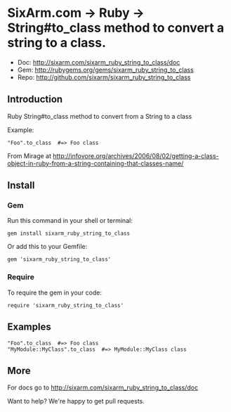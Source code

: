 # SixArm.com → Ruby → <br> String#to_class method to convert a string to a class.

* Doc: <http://sixarm.com/sixarm_ruby_string_to_class/doc>
* Gem: <http://rubygems.org/gems/sixarm_ruby_string_to_class>
* Repo: <http://github.com/sixarm/sixarm_ruby_string_to_class>
<!--HEADER-SHUT-->


## Introduction

Ruby String#to_class method to convert from a String to a class

Example:

    "Foo".to_class  #=> Foo class

From Mirage at http://infovore.org/archives/2006/08/02/getting-a-class-object-in-ruby-from-a-string-containing-that-classes-name/


<!--INSTALL-OPEN-->

## Install

### Gem

Run this command in your shell or terminal:

    gem install sixarm_ruby_string_to_class

Or add this to your Gemfile:

    gem 'sixarm_ruby_string_to_class'

### Require

To require the gem in your code:

    require 'sixarm_ruby_string_to_class'

<!--INSTALL-SHUT-->


## Examples

    "Foo".to_class  #=> Foo class
    "MyModule::MyClass".to_class  #=> MyModule::MyClass class


## More

For docs go to <http://sixarm.com/sixarm_ruby_string_to_class/doc>

Want to help? We're happy to get pull requests.
